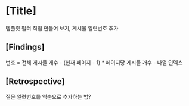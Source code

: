 # [Title]
템플릿 필터 직접 만들어 보기, 게시물 일련번호 추가

## [Findings]
번호 = 전체 게시물 개수 - (현재 페이지 - 1) * 페이지당 게시물 개수 - 나열 인덱스

## [Retrospective]
질문 일련번호를 역순으로 추가하는 법?
